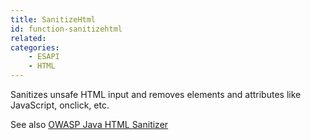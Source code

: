 ```yaml
---
title: SanitizeHtml
id: function-sanitizehtml
related:
categories:
    - ESAPI
    - HTML
---
```


Sanitizes unsafe HTML input and removes elements and attributes like JavaScript, onclick, etc.

See also [OWASP Java HTML Sanitizer](https://github.com/OWASP/java-html-sanitizer)